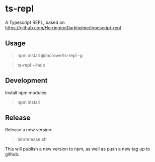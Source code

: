 # ts-repl

A Typescript REPL, based on https://github.com/HerringtonDarkholme/typescript-repl

## Usage

> npm install @mcrowe/ts-repl -g

> ts-repl --help

## Development

Install npm modules:

> npm install

## Release

Release a new version:

> bin/release.sh

This will publish a new version to npm, as well as push a new tag up to github.
